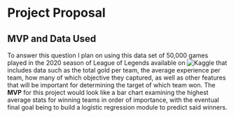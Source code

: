 # Project Proposal



## MVP and Data Used

To answer this question I plan on using this data set of 50,000 games played in the 2020 season of League of Legends available on ![Kaggle](https://www.kaggle.com/benfattori/league-of-legends-diamond-games-first-15-minutes) that includes data such as the total gold per team, the average experience per team, how many of which objective they captured, as well as other features that will be important for determining the target of which team won.
The **MVP** for this project would look like a bar chart examining the highest average stats for winning teams in order of importance, with the eventual final goal being to build a logistic regression module to predict said winners. 
